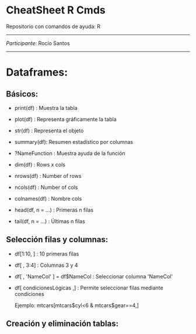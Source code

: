 # CheatSheet R Cmds
Repositorio con comandos de ayuda: R

---
*Participante:* Rocío Santos

---
# Dataframes:
## Básicos:

- print(df) : Muestra la tabla
- plot(df) : Representa gráficamente la tabla
- str(df) : Representa el objeto
- summary(df): Resumen estadístico por columnas
- ?NameFunction : Muestra ayuda de la función

- dim(df) : Rows x cols
- nrows(df) : Number of rows
- ncols(df) : Number of cols
- colnames(df) : Nombre cols

- head(df, n = ...) : Primeras n filas 
- tail(df, n = ...) : Últimas n filas

## Selección filas y columnas:
- df[1:10, ] : 10 primeras filas
- df[ , 3:4] : Columnas 3 y 4
- df[ , 'NameCol' ] = df$NameCol : Seleccionar columna 'NameCol'
- df[ condicionesLógicas ,] : Permite seleccionar filas mediante condiciones

   Ejemplo: mtcars[mtcars$cyl<6 & mtcars$gear==4,]

## Creación y eliminación tablas:
